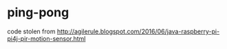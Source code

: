 # ping-pong

code stolen from http://agilerule.blogspot.com/2016/06/java-raspberry-pi-pi4j-pir-motion-sensor.html
